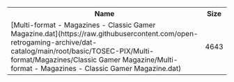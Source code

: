 <table>
<tr><th>Name</th><th>Size</th></tr>
<tr><td>
[Multi-format - Magazines - Classic Gamer Magazine.dat](https://raw.githubusercontent.com/open-retrogaming-archive/dat-catalog/main/root/basic/TOSEC-PIX/Multi-format/Magazines/Classic Gamer Magazine/Multi-format - Magazines - Classic Gamer Magazine.dat)
</td><td>4643</td></tr>
</table>
